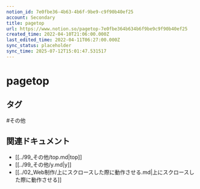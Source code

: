 ```yaml
---
notion_id: 7e0fbe36-4b63-4b6f-9be9-c9f90b40ef25
account: Secondary
title: pagetop
url: https://www.notion.so/pagetop-7e0fbe364b634b6f9be9c9f90b40ef25
created_time: 2022-04-10T21:06:00.000Z
last_edited_time: 2022-04-11T06:27:00.000Z
sync_status: placeholder
sync_time: 2025-07-12T15:01:47.531517
---
```

# pagetop


## タグ

#その他 

## 関連ドキュメント

- [[../99_その他/top.md|top]]
- [[../99_その他/y.md|y]]
- [[../02_Web制作/上にスクロースした際に動作させる.md|上にスクロースした際に動作させる]]
